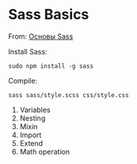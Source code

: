 # Sass Basics

From: [Основы Sass](https://sass-scss.ru/guide/)

Install Sass: 
```
sudo npm install -g sass
```
Compile:
```
sass sass/style.scss css/style.css
```
1. Variables
2. Nesting
3. Mixin
4. Import
5. Extend
6. Math operation